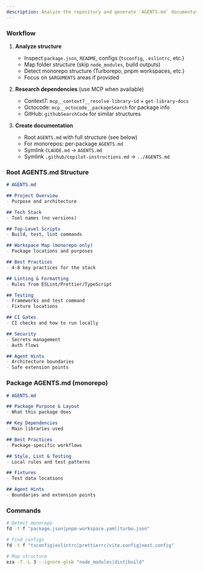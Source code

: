 ```yaml
---
description: Analyze the repository and generate `AGENTS.md` documentation for AI agent alignment.
---
```



### Workflow
1. **Analyze structure**
   - Inspect `package.json`, `README`, configs (`tsconfig`, `.eslintrc`, etc.)
   - Map folder structure (skip `node_modules`, build outputs)
   - Detect monorepo structure (Turborepo, pnpm workspaces, etc.)
   - Focus on `$ARGUMENTS` areas if provided

2. **Research dependencies** (use MCP when available)
   - Context7: `mcp__context7__resolve-library-id` + `get-library-docs`
   - Octocode: `mcp__octocode__packageSearch` for package info
   - GitHub: `githubSearchCode` for similar structures

3. **Create documentation**
   - Root `AGENTS.md` with full structure (see below)
   - For monorepos: per-package `AGENTS.md`
   - Symlink `CLAUDE.md` → `AGENTS.md`
   - Symlink `.github/copilot-instructions.md` → `../AGENTS.md`

### Root AGENTS.md Structure
```markdown
# AGENTS.md

## Project Overview
- Purpose and architecture

## Tech Stack
- Tool names (no versions)

## Top-Level Scripts
- Build, test, lint commands

## Workspace Map (monorepo only)
- Package locations and purposes

## Best Practices
- 4-8 key practices for the stack

## Linting & Formatting
- Rules from ESLint/Prettier/TypeScript

## Testing
- Frameworks and test command
- Fixture locations

## CI Gates
- CI checks and how to run locally

## Security
- Secrets management
- Auth flows

## Agent Hints
- Architecture boundaries
- Safe extension points
```

### Package AGENTS.md (monorepo)
```markdown
# AGENTS.md

## Package Purpose & Layout
- What this package does

## Key Dependencies
- Main libraries used

## Best Practices
- Package-specific workflows

## Style, Lint & Testing
- Local rules and test patterns

## Fixtures
- Test data locations

## Agent Hints
- Boundaries and extension points
```

### Commands
```bash
# Detect monorepo
fd -t f "package.json|pnpm-workspace.yaml|turbo.json"

# Find configs
fd -t f "tsconfig|eslintrc|prettierrc|vite.config|next.config"

# Map structure
eza -T -L 3 --ignore-glob "node_modules|dist|build"
```
